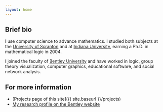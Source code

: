 ```yaml
---
layout: home
---
```


## Brief bio

I use computer science to advance mathematics.  I studied both
subjects at the [University of Scranton](www.scranton.edu) and
at [Indiana University](www.iub.edu), earning a Ph.D. in
mathematical logic in 2004.

I joined the faculty of [Bentley University](www.bentley.edu)
and have worked in logic, group theory visualization, computer
graphics, educational software, and social network analysis.

## For more information

 * [Projects page of this site]({{ site.baseurl }}/projects)
 * [My research profile on the Bentley website](https://faculty.bentley.edu/details.asp?uname=ncarter)

